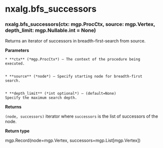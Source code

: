 # nxalg.bfs_successors


### nxalg.bfs_successors(ctx: mgp.ProcCtx, source: mgp.Vertex, depth_limit: mgp.Nullable.int = None)
Returns an iterator of successors in breadth-first-search from source.


**Parameters**

    
    * **ctx** (*mgp.ProcCtx*) – The context of the procedure being executed.


    * **source** (*node*) – Specify starting node for breadth-first search.


    * **depth_limit** (*int optional*) – (default=None)
    Specify the maximum search depth.



**Returns**

`(node, successors)` iterator where `successors` is the list of
    successors of the node.



**Return type**

mgp.Record(node=mgp.Vertex, successors=mgp.List[mgp.Vertex])
